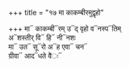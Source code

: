 +++
title = "१७ मा काकम्बीरमुद्वृहो"

+++
मा᳓ काकम्बी᳓रम् उ᳓द् वृहो व᳓नस्प᳓तिम्  
अ᳓शस्तीर् वि᳓ हि᳓ नी᳓नशः  
मा᳓ उत᳓ सू᳓रो अ᳓ह एवा᳓ चन᳓  
ग्रीवा᳓ आद᳓धते वे̃ः᳓